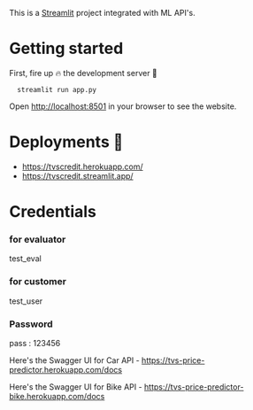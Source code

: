 This is a [Streamlit](https://streamlit.io/) project integrated with ML API's.
# Getting started

First, fire up :fire: the development server :rocket:

``` 
  streamlit run app.py
```
Open [http://localhost:8501](http://localhost:8501) in your browser to see the website.


# Deployments :rocket:
* https://tvscredit.herokuapp.com/
* https://tvscredit.streamlit.app/

# Credentials 
### for evaluator
test_eval
### for customer
test_user
### Password
pass : 123456

Here's the Swagger UI for Car API - https://tvs-price-predictor.herokuapp.com/docs

Here's the Swagger UI for Bike API - https://tvs-price-predictor-bike.herokuapp.com/docs
